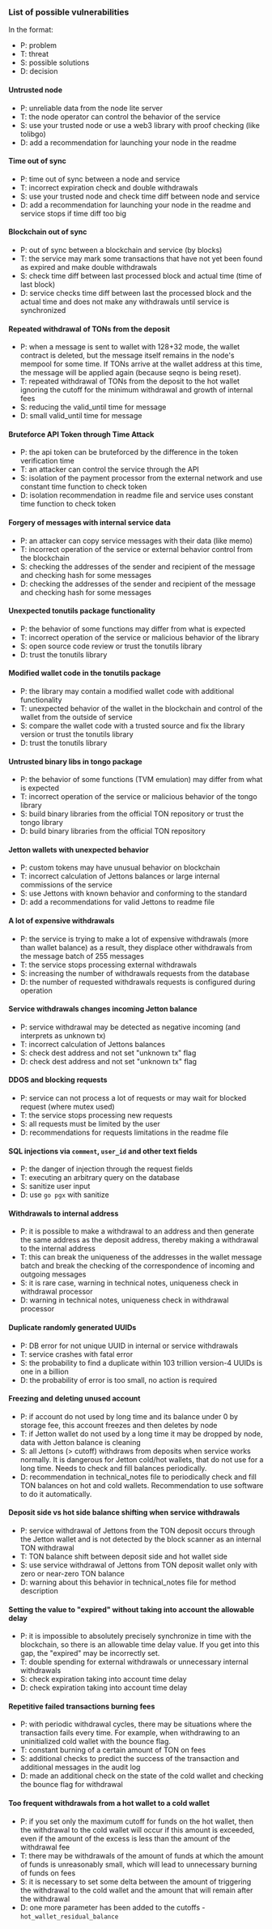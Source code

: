 ### List of possible vulnerabilities
In the format:
- P: problem
- T: threat
- S: possible solutions
- D: decision

#### Untrusted node
- P: unreliable data from the node lite server
- T: the node operator can control the behavior of the service
- S: use your trusted node or use a web3 library with proof checking (like tolibgo)
- D: add a recommendation for launching your node in the readme

#### Time out of sync
- P: time out of sync between a node and service
- T: incorrect expiration check and double withdrawals
- S: use your trusted node and check time diff between node and service
- D: add a recommendation for launching your node in the readme and service stops if time diff too big

#### Blockchain out of sync
- P: out of sync between a blockchain and service (by blocks)
- T: the service may mark some transactions that have not yet been found as expired and make double withdrawals
- S: check time diff between last processed block and actual time (time of last block)
- D: service checks time diff between last the processed block and the actual time and does not make any withdrawals until service is synchronized

#### Repeated withdrawal of TONs from the deposit
- P: when a message is sent to wallet with 128+32 mode, the wallet contract is deleted, but the message itself remains in the node's mempool for some time. 
If TONs arrive at the wallet address at this time, the message will be applied again (because seqno is being reset).
- T: repeated withdrawal of TONs from the deposit to the hot wallet ignoring the cutoff for the minimum withdrawal and growth of internal fees
- S: reducing the valid_until time for message
- D: small valid_until time for message

#### Bruteforce API Token through Time Attack
- P: the api token can be bruteforced by the difference in the token verification time
- T: an attacker can control the service through the API
- S: isolation of the payment processor from the external network and use constant time function to check token 
- D: isolation recommendation in readme file and service uses constant time function to check token

#### Forgery of messages with internal service data
- P: an attacker can copy service messages with their data (like memo)
- T: incorrect operation of the service or external behavior control from the blockchain
- S: checking the addresses of the sender and recipient of the message and checking hash for some messages
- D: checking the addresses of the sender and recipient of the message and checking hash for some messages

#### Unexpected tonutils package functionality
- P: the behavior of some functions may differ from what is expected
- T: incorrect operation of the service or malicious behavior of the library
- S: open source code review or trust the tonutils library
- D: trust the tonutils library

#### Modified wallet code in the tonutils package
- P: the library may contain a modified wallet code with additional functionality
- T: unexpected behavior of the wallet in the blockchain and control of the wallet from the outside of service
- S: compare the wallet code with a trusted source and fix the library version or trust the tonutils library
- D: trust the tonutils library

#### Untrusted binary libs in tongo package
- P: the behavior of some functions (TVM emulation) may differ from what is expected
- T: incorrect operation of the service or malicious behavior of the tongo library
- S: build binary libraries from the official TON repository or trust the tongo library
- D: build binary libraries from the official TON repository

#### Jetton wallets with unexpected behavior
- P: custom tokens may have unusual behavior on blockchain
- T: incorrect calculation of Jettons balances or large internal commissions of the service
- S: use Jettons with known behavior and conforming to the standard
- D: add a recommendations for valid Jettons to readme file

#### A lot of expensive withdrawals
- P: the service is trying to make a lot of expensive withdrawals (more than wallet balance) as a result, they displace other withdrawals from the message batch of 255 messages
- T: the service stops processing external withdrawals
- S: increasing the number of withdrawals requests from the database
- D: the number of requested withdrawals requests is configured during operation

#### Service withdrawals changes incoming Jetton balance
- P: service withdrawal may be detected as negative incoming (and interprets as unknown tx)
- T: incorrect calculation of Jettons balances
- S: check dest address and not set "unknown tx" flag 
- D: check dest address and not set "unknown tx" flag 

#### DDOS and blocking requests
- P: service can not process a lot of requests or may wait for blocked request (where mutex used)
- T: the service stops processing new requests
- S: all requests must be limited by the user
- D: recommendations for requests limitations in the readme file

#### SQL injections via `comment`, `user_id` and other text fields
- P: the danger of injection through the request fields
- T: executing an arbitrary query on the database
- S: sanitize user input
- D: use `go pgx` with sanitize

#### Withdrawals to internal address
- P: it is possible to make a withdrawal to an address and then generate the same address as the deposit address, 
     thereby making a withdrawal to the internal address
- T: this can break the uniqueness of the addresses in the wallet message batch and break the checking 
     of the correspondence of incoming and outgoing messages
- S: it is rare case, warning in technical notes, uniqueness check in withdrawal processor
- D: warning in technical notes, uniqueness check in withdrawal processor

#### Duplicate randomly generated UUIDs
- P: DB error for not unique UUID in internal or service withdrawals
- T: service crashes with fatal error
- S: the probability to find a duplicate within 103 trillion version-4 UUIDs is one in a billion
- D: the probability of error is too small, no action is required

#### Freezing and deleting unused account
- P: if account do not used by long time and its balance under 0 by storage fee, this account 
     freezes and then deletes by node
- T: if Jetton wallet do not used by a long time it may be dropped by node, data with Jetton balance is cleaning
- S: all Jettons (> cutoff) withdraws from deposits when service works normally. 
     It is dangerous for Jetton cold/hot wallets, that do not use for a long time.
     Needs to check and fill balances periodically. 
- D: recommendation in technical_notes file to periodically check and fill TON balances on hot and cold wallets.
     Recommendation to use software to do it automatically.

#### Deposit side vs hot side balance shifting when service withdrawals
- P: service withdrawal of Jettons from the TON deposit occurs through the Jetton wallet and is not detected by the 
     block scanner as an internal TON withdrawal
- T: TON balance shift between deposit side and hot wallet side
- S: use service withdrawal of Jettons from TON deposit wallet only with zero or near-zero TON balance
- D: warning about this behavior in technical_notes file for method description

#### Setting the value to "expired" without taking into account the allowable delay
- P: it is impossible to absolutely precisely synchronize in time with the blockchain, so there is an 
     allowable time delay value. If you get into this gap, the "expired" may be incorrectly set.
- T: double spending for external withdrawals or unnecessary internal withdrawals
- S: check expiration taking into account time delay
- D: check expiration taking into account time delay

#### Repetitive failed transactions burning fees
- P: with periodic withdrawal cycles, there may be situations where the transaction fails every time. 
     For example, when withdrawing to an uninitialized cold wallet with the bounce flag.
- T: constant burning of a certain amount of TON on fees
- S: additional checks to predict the success of the transaction and additional messages in the audit log
- D: made an additional check on the state of the cold wallet and checking the bounce flag for withdrawal

#### Too frequent withdrawals from a hot wallet to a cold wallet
- P: if you set only the maximum cutoff for funds on the hot wallet, then the withdrawal to the cold wallet will occur 
     if this amount is exceeded, even if the amount of the excess is less than the amount of the withdrawal fee
- T: there may be withdrawals of the amount of funds at which the amount of funds is unreasonably small, 
     which will lead to unnecessary burning of funds on fees
- S: it is necessary to set some delta between the amount of triggering the withdrawal to the cold wallet and the 
     amount that will remain after the withdrawal
- D: one more parameter has been added to the cutoffs - `hot_wallet_residual_balance`